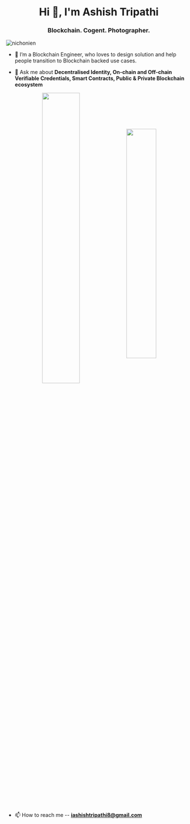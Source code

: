 <h1 align="center">Hi 👋, I'm Ashish Tripathi</h1>
<h3 align="center">Blockchain. Cogent. Photographer.</h3>

<p align="left"> <img src="https://komarev.com/ghpvc/?username=nichonien" alt="nichonien" /> </p>

- 🔭 I’m a Blockchain Engineer, who loves to design solution and help people transition to Blockchain backed use cases.

- 💬 Ask me about **Decentralised Identity, On-chain and Off-chain Verifiable Credentials, Smart Contracts, Public & Private Blockchain ecosystem**

<div align="center" style="margin-bottom:200px">
 <img width=45% align="center" src="https://github-readme-stats.vercel.app/api?username=nichonien&theme=radical&show_icons=true" />
 <img width=40% align="center" src="https://github-readme-stats.vercel.app/api/top-langs/?username=nichonien&layout=compact&theme=radical" />
</div>

- 📫 How to reach me
  -- **iashishtripathi8@gmail.com**
